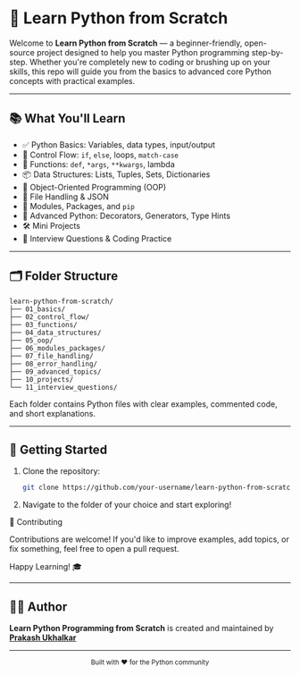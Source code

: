 # 🐍 Learn Python from Scratch

Welcome to **Learn Python from Scratch** — a beginner-friendly, open-source project designed to help you master Python programming step-by-step. Whether you're completely new to coding or brushing up on your skills, this repo will guide you from the basics to advanced core Python concepts with practical examples.

---

## 📚 What You'll Learn

- ✅ Python Basics: Variables, data types, input/output
- 🔁 Control Flow: `if`, `else`, loops, `match-case`
- 🧮 Functions: `def`, `*args`, `**kwargs`, lambda
- 📦 Data Structures: Lists, Tuples, Sets, Dictionaries
- 🔧 Object-Oriented Programming (OOP)
- 📂 File Handling & JSON
- 📁 Modules, Packages, and `pip`
- 🚀 Advanced Python: Decorators, Generators, Type Hints
- 🛠️ Mini Projects
- 💼 Interview Questions & Coding Practice

---

## 🗂️ Folder Structure

```
learn-python-from-scratch/
├── 01_basics/
├── 02_control_flow/
├── 03_functions/
├── 04_data_structures/
├── 05_oop/
├── 06_modules_packages/
├── 07_file_handling/
├── 08_error_handling/
├── 09_advanced_topics/
├── 10_projects/
└── 11_interview_questions/
```

Each folder contains Python files with clear examples, commented code, and short explanations.

---

## 🚀 Getting Started

1. Clone the repository:
   ```bash
   git clone https://github.com/your-username/learn-python-from-scratch.git
2. Navigate to the folder of your choice and start exploring!

🤝 Contributing

Contributions are welcome! If you'd like to improve examples, add topics, or fix something, feel free to open a pull request.

Happy Learning! 🎓

---

## 👨‍💻 Author

**Learn Python Programming from Scratch** is created and maintained by [**Prakash Ukhalkar**](https://github.com/prakash-ukhalkar)

---

<div align="center">
  <sub>Built with ❤️ for the Python community</sub>
</div>